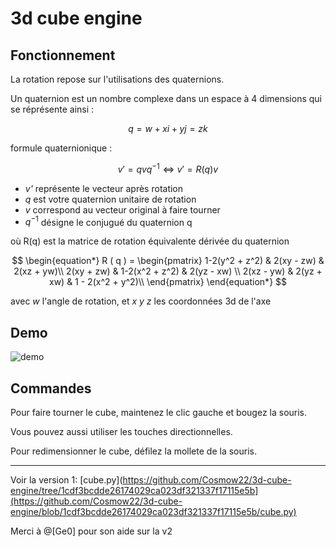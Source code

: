 # 3d cube engine
## Fonctionnement
La rotation repose sur l'utilisations des quaternions.

Un quaternion est un nombre complexe dans un espace à 4 dimensions qui se réprésente ainsi :

$$ 
q = w + xi + yj = zk 
$$

formule quaternionique :

$$  
v' = qvq^{-1} 
\Leftrightarrow 
v'=R(q)v
$$
 
- *v'* représente le vecteur après rotation
- *q* est votre quaternion unitaire de rotation
- *v* correspond au vecteur original à faire tourner
- $q^{-1}$ désigne le conjugué du quaternion q

où R(q) est la matrice de rotation équivalente dérivée du quaternion 

$$
\begin{equation*}
 R ( q ) =
\begin{pmatrix}
1-2(y^2 + z^2) & 2(xy - zw) & 2(xz + yw)\\
2(xy + zw) & 1-2(x^2 + z^2) & 2(yz - xw) \\
2(xz - yw) & 2(yz + xw) & 1 - 2(x^2 + y^2)\\
\end{pmatrix}
\end{equation*}
$$

avec *w* l'angle de rotation, et *x y z* les coordonnées 3d de l'axe

## Demo

![demo](https://github.com/user-attachments/assets/6f516e0c-4d08-4061-8420-63a3771d44a4)

## Commandes

Pour faire tourner le cube, maintenez le clic gauche et bougez la souris.

Vous pouvez aussi utiliser les touches directionnelles.

Pour redimensionner le cube, défilez la mollete de la souris.

***

Voir la version 1: [cube.py](https://github.com/Cosmow22/3d-cube-engine/tree/1cdf3bcdde26174029ca023df321337f17115e5b](https://github.com/Cosmow22/3d-cube-engine/blob/1cdf3bcdde26174029ca023df321337f17115e5b/cube.py)

Merci à @[Ge0] pour son aide sur la v2

